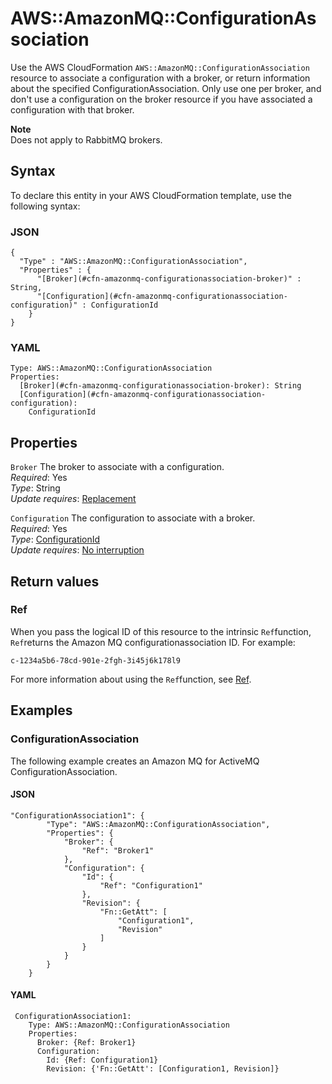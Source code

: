 # AWS::AmazonMQ::ConfigurationAssociation<a name="aws-resource-amazonmq-configurationassociation"></a>

Use the AWS CloudFormation `AWS::AmazonMQ::ConfigurationAssociation` resource to associate a configuration with a broker, or return information about the specified ConfigurationAssociation\. Only use one per broker, and don't use a configuration on the broker resource if you have associated a configuration with that broker\.

**Note**  
Does not apply to RabbitMQ brokers\.

## Syntax<a name="aws-resource-amazonmq-configurationassociation-syntax"></a>

To declare this entity in your AWS CloudFormation template, use the following syntax:

### JSON<a name="aws-resource-amazonmq-configurationassociation-syntax.json"></a>

```
{
  "Type" : "AWS::AmazonMQ::ConfigurationAssociation",
  "Properties" : {
      "[Broker](#cfn-amazonmq-configurationassociation-broker)" : String,
      "[Configuration](#cfn-amazonmq-configurationassociation-configuration)" : ConfigurationId
    }
}
```

### YAML<a name="aws-resource-amazonmq-configurationassociation-syntax.yaml"></a>

```
Type: AWS::AmazonMQ::ConfigurationAssociation
Properties: 
  [Broker](#cfn-amazonmq-configurationassociation-broker): String
  [Configuration](#cfn-amazonmq-configurationassociation-configuration): 
    ConfigurationId
```

## Properties<a name="aws-resource-amazonmq-configurationassociation-properties"></a>

`Broker`  <a name="cfn-amazonmq-configurationassociation-broker"></a>
The broker to associate with a configuration\.  
*Required*: Yes  
*Type*: String  
*Update requires*: [Replacement](https://docs.aws.amazon.com/AWSCloudFormation/latest/UserGuide/using-cfn-updating-stacks-update-behaviors.html#update-replacement)

`Configuration`  <a name="cfn-amazonmq-configurationassociation-configuration"></a>
The configuration to associate with a broker\.  
*Required*: Yes  
*Type*: [ConfigurationId](aws-properties-amazonmq-configurationassociation-configurationid.md)  
*Update requires*: [No interruption](https://docs.aws.amazon.com/AWSCloudFormation/latest/UserGuide/using-cfn-updating-stacks-update-behaviors.html#update-no-interrupt)

## Return values<a name="aws-resource-amazonmq-configurationassociation-return-values"></a>

### Ref<a name="aws-resource-amazonmq-configurationassociation-return-values-ref"></a>

 When you pass the logical ID of this resource to the intrinsic `Ref`function, `Ref`returns the Amazon MQ configurationassociation ID\. For example: 

 `c-1234a5b6-78cd-901e-2fgh-3i45j6k178l9` 

For more information about using the `Ref`function, see [Ref](https://docs.aws.amazon.com/AWSCloudFormation/latest/UserGuide/intrinsic-function-reference-ref.html)\.

## Examples<a name="aws-resource-amazonmq-configurationassociation--examples"></a>

### ConfigurationAssociation<a name="aws-resource-amazonmq-configurationassociation--examples--ConfigurationAssociation"></a>

The following example creates an Amazon MQ for ActiveMQ ConfigurationAssociation\.

#### JSON<a name="aws-resource-amazonmq-configurationassociation--examples--ConfigurationAssociation--json"></a>

```
"ConfigurationAssociation1": {
		"Type": "AWS::AmazonMQ::ConfigurationAssociation",
		"Properties": {
			"Broker": {
				"Ref": "Broker1"
			},
			"Configuration": {
				"Id": {
					"Ref": "Configuration1"
				},
				"Revision": {
					"Fn::GetAtt": [
						"Configuration1",
						"Revision"
					]
				}
			}
		}
	}
```

#### YAML<a name="aws-resource-amazonmq-configurationassociation--examples--ConfigurationAssociation--yaml"></a>

```
 ConfigurationAssociation1:
    Type: AWS::AmazonMQ::ConfigurationAssociation
    Properties:
      Broker: {Ref: Broker1}
      Configuration:
        Id: {Ref: Configuration1}
        Revision: {'Fn::GetAtt': [Configuration1, Revision]}
```
